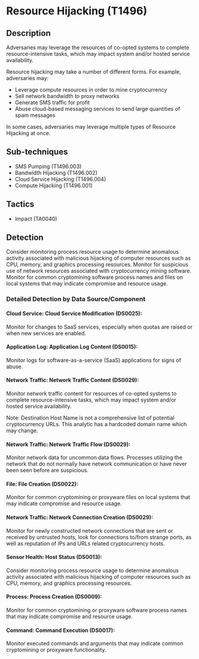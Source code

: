 # Resource Hijacking (T1496)

## Description
Adversaries may leverage the resources of co-opted systems to complete resource-intensive tasks, which may impact system and/or hosted service availability. 

Resource hijacking may take a number of different forms. For example, adversaries may:

* Leverage compute resources in order to mine cryptocurrency
* Sell network bandwidth to proxy networks
* Generate SMS traffic for profit
* Abuse cloud-based messaging services to send large quantities of spam messages

In some cases, adversaries may leverage multiple types of Resource Hijacking at once.

## Sub-techniques
- SMS Pumping (T1496.003)
- Bandwidth Hijacking (T1496.002)
- Cloud Service Hijacking (T1496.004)
- Compute Hijacking (T1496.001)

## Tactics
- Impact (TA0040)

## Detection
Consider monitoring process resource usage to determine anomalous activity associated with malicious hijacking of computer resources such as CPU, memory, and graphics processing resources. Monitor for suspicious use of network resources associated with cryptocurrency mining software. Monitor for common cryptomining software process names and files on local systems that may indicate compromise and resource usage.

### Detailed Detection by Data Source/Component
#### Cloud Service: Cloud Service Modification (DS0025): 
Monitor for changes to SaaS services, especially when quotas are raised or when new services are enabled.

#### Application Log: Application Log Content (DS0015): 
Monitor logs for software-as-a-service (SaaS) applications for signs of abuse. 

#### Network Traffic: Network Traffic Content (DS0029): 
Monitor network traffic content for resources of co-opted systems to complete resource-intensive tasks, which may impact system and/or hosted service availability.

Note: Destination Host Name is not a comprehensive list of potential cryptocurrency URLs. This analytic has a hardcoded domain name which may change. 


#### Network Traffic: Network Traffic Flow (DS0029): 
Monitor network data for uncommon data flows. Processes utilizing the network that do not normally have network communication or have never been seen before are suspicious.

#### File: File Creation (DS0022): 
Monitor for common cryptomining or proxyware files on local systems that may indicate compromise and resource usage.

#### Network Traffic: Network Connection Creation (DS0029): 
Monitor for newly constructed network connections that are sent or received by untrusted hosts, look for connections to/from strange ports, as well as reputation of IPs and URLs related cryptocurrency hosts. 

#### Sensor Health: Host Status (DS0013): 
Consider monitoring process resource usage to determine anomalous activity associated with malicious hijacking of computer resources such as CPU, memory, and graphics processing resources.

#### Process: Process Creation (DS0009): 
Monitor for common cryptomining or proxyware software process names that may indicate compromise and resource usage.

#### Command: Command Execution (DS0017): 
Monitor executed commands and arguments that may indicate common cryptomining or proxyware functionality.

